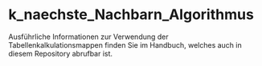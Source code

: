 # k_naechste_Nachbarn_Algorithmus
Ausführliche Informationen zur Verwendung der Tabellenkalkulationsmappen finden Sie im Handbuch, welches auch in diesem Repository abrufbar ist.
